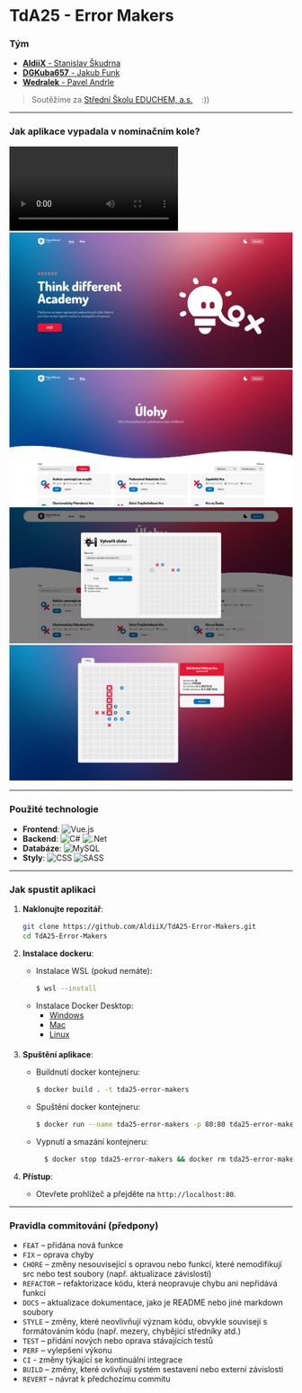 # TdA25 - Error Makers

### Tým
- [**AldiiX** - Stanislav Škudrna](https://stanislavskudrna.cz)
- [**DGKuba657** - Jakub Funk](https://github.com/DGKuba657)
- [**Wedralek** - Pavel Andrle](https://github.com/Wedralda)

> Soutěžíme za [Střední Školu EDUCHEM, a.s.](https://educhem.cz)  &nbsp;&nbsp;&nbsp;:))

---

### Jak aplikace vypadala v nominačním kole?
![d1](/assets/demo.mp4)
![s1](/assets/1.png)
![s2](/assets/2.png)
![s3](/assets/3.png)
![s4](/assets/4.png)

---

### Použité technologie
- **Frontend**: ![Vue.js](https://img.shields.io/badge/vuejs-%2335495e.svg?style=for-the-badge&logo=vuedotjs&logoColor=%234FC08D)
- **Backend**: ![C#](https://img.shields.io/badge/c%23-%23239120.svg?style=for-the-badge&logo=c-sharp&logoColor=white) ![.Net](https://img.shields.io/badge/.NET-5C2D91?style=for-the-badge&logo=.net&logoColor=white)
- **Databáze**: ![MySQL](https://img.shields.io/badge/mysql-4479A1.svg?style=for-the-badge&logo=mysql&logoColor=white)
- **Styly**: ![CSS](https://img.shields.io/badge/css3-%231572B6.svg?style=for-the-badge&logo=css3&logoColor=white) ![SASS](https://img.shields.io/badge/SASS-hotpink.svg?style=for-the-badge&logo=SASS&logoColor=white)

---

### Jak spustit aplikaci

1. **Naklonujte repozitář**:
   ```bash
   git clone https://github.com/AldiiX/TdA25-Error-Makers.git
   cd TdA25-Error-Makers
   ```

2. **Instalace dockeru**:
    - Instalace WSL (pokud nemáte):
      ```bash
      $ wsl --install
      ```
    - Instalace Docker Desktop:
        - [Windows](https://docs.docker.com/docker-for-windows/install/)
        - [Mac](https://docs.docker.com/docker-for-mac/install/)
        - [Linux](https://docs.docker.com/engine/install/)
   ####
3. **Spuštění aplikace**:
    - Buildnutí docker kontejneru:
      ```bash
      $ docker build . -t tda25-error-makers
      ```
    - Spuštění docker kontejneru:
      ```bash
      $ docker run --name tda25-error-makers -p 80:80 tda25-error-makers
      ```
    - Vypnutí a smazání kontejneru:
      ```bash
        $ docker stop tda25-error-makers && docker rm tda25-error-makers
      ```

4. **Přístup**:
    - Otevřete prohlížeč a přejděte na `http://localhost:80`.

---

### Pravidla commitování (předpony)
- `FEAT` – přidána nová funkce
- `FIX` – oprava chyby
- `CHORE` – změny nesouvisející s opravou nebo funkcí, které nemodifikují src nebo test soubory (např. aktualizace závislostí)
- `REFACTOR` – refaktorizace kódu, která neopravuje chybu ani nepřidává funkci
- `DOCS` – aktualizace dokumentace, jako je README nebo jiné markdown soubory
- `STYLE` – změny, které neovlivňují význam kódu, obvykle souvisejí s formátováním kódu (např. mezery, chybějící středníky atd.)
- `TEST` – přidání nových nebo oprava stávajících testů
- `PERF` – vylepšení výkonu
- `CI` - změny týkající se kontinuální integrace
- `BUILD` – změny, které ovlivňují systém sestavení nebo externí závislosti
- `REVERT` – návrat k předchozímu commitu